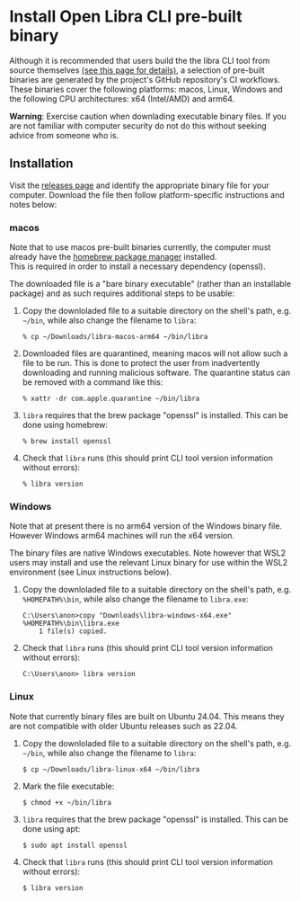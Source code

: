 # Install Open Libra CLI pre-built binary

Although it is recommended that users build the the libra CLI tool from source themselves 
[(see this page for details)](./install-open-libra-cli.md),
a selection of pre-built binaries are generated by the project's GitHub repository's CI workflows.
These binaries cover the following
platforms: macos, Linux, Windows and the following CPU architectures: x64 (Intel/AMD) and arm64.

**Warning**:
Exercise caution when downlading executable binary files. If you are not
familiar with computer security do not do this without seeking advice from someone who is.

## Installation
Visit the
[releases page](https://github.com/0LNetworkCommunity/libra-framework/releases) and identify the
appropriate binary file for your computer. Download the file then follow platform-specific instructions
and notes below:

### macos

Note that to use macos pre-built binaries currently, the computer must already have the 
[homebrew package manager](https://brew.sh/) installed. \
This is required in order to install a necessary dependency (openssl).

The downloaded file is a "bare binary executable" (rather than an installable package) and as such requires
additional steps to be usable:

1. Copy the downloladed file to a suitable directory on the shell's path, e.g. `~/bin`, while also change the filename to `libra`:
    ```
    % cp ~/Downloads/libra-macos-arm64 ~/bin/libra
    ```
1. Downloaded files are quarantined, meaning macos will not allow such a file to be run. This is done
to protect the user from inadvertently downloading and running malicious software. The quarantine status
can be removed with a command like this:
    ```
    % xattr -dr com.apple.quarantine ~/bin/libra
    ```
1. `libra` requires that the brew package "openssl" is installed. This can be done using homebrew:
    ```
    % brew install openssl
    ```
1. Check that `libra` runs (this should print CLI tool version information without errors):
   ```
   % libra version
   ```

### Windows

Note that at present there is no arm64 version of the Windows binary file. However Windows arm64 machines will run
the x64 version.

The binary files are native Windows executables. Note however that WSL2 users may install and use the relevant Linux
binary for use within the WSL2 environment (see Linux instructions below).

1. Copy the downloladed file to a suitable directory on the shell's path, e.g. `%HOMEPATH%\bin`, while also change the filename to `libra.exe`:
    ```
    C:\Users\anon>copy "Downloads\libra-windows-x64.exe" %HOMEPATH%\bin\libra.exe
        1 file(s) copied.
    ```
1. Check that `libra` runs (this should print CLI tool version information without errors):
   ```
   C:\Users\anon> libra version
   ```

### Linux

Note that currently binary files are built on Ubuntu 24.04. This means they are not compatible with older Ubuntu releases such as 22.04.

1. Copy the downloladed file to a suitable directory on the shell's path, e.g. `~/bin`, while also change the filename to `libra`:
    ```
    $ cp ~/Downloads/libra-linux-x64 ~/bin/libra
    ```
1. Mark the file executable:
    ```
    $ chmod +x ~/bin/libra
    ```
1. `libra` requires that the brew package "openssl" is installed. This can be done using apt:
    ```
    $ sudo apt install openssl
    ```
1. Check that `libra` runs (this should print CLI tool version information without errors):
   ```
   $ libra version
   ```

